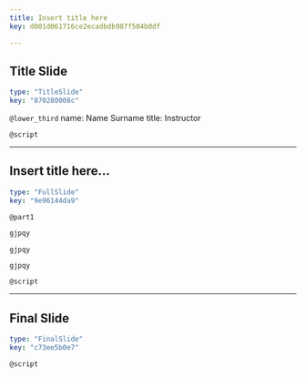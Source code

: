 ```yaml
---
title: Insert title here
key: d001d061716ce2ecadbdb987f504b0df

---
```

## Title Slide

```yaml
type: "TitleSlide"
key: "870280008c"
```

`@lower_third`
name: Name Surname
title: Instructor


`@script`



---
## Insert title here...

```yaml
type: "FullSlide"
key: "9e96144da9"
```

`@part1`
```python
gjpqy
```

```
gjpqy
```
```r
gjpqy
```


`@script`



---
## Final Slide

```yaml
type: "FinalSlide"
key: "c73ee5b0e7"
```

`@script`


